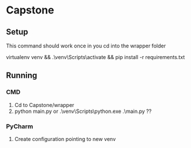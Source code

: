 # Capstone

## Setup
This command should work once in you cd into the wrapper folder

virtualenv venv && .\venv\Scripts\activate && pip install -r requirements.txt

## Running
### CMD
1. Cd to Capstone/wrapper
2. python main.py
or .\venv\Scripts\python.exe .\main.py ??
### PyCharm
1. Create configuration pointing to new venv
